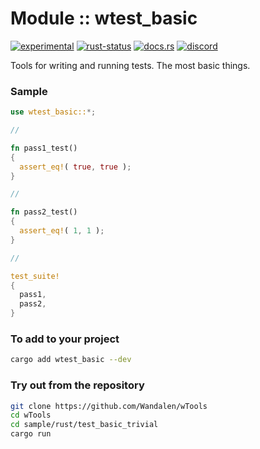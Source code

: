 # Module :: wtest_basic
[![experimental](https://img.shields.io/badge/stability-experimental-orange.svg)](https://github.com/emersion/stability-badges#experimental) [![rust-status](https://github.com/Wandalen/wTools/actions/workflows/wtest_basic.yml/badge.svg)](https://github.com/Wandalen/wTools/actions/workflows/wtest_basic.yml) [![docs.rs](https://img.shields.io/docsrs/wtest_basic?color=e3e8f0&logo=docs.rs)](https://docs.rs/wtest_basic) [![discord](https://img.shields.io/discord/872391416519737405?color=eee&logo=discord&logoColor=eee&label=discuss)](https://discord.gg/JwTG6d2b)

Tools for writing and running tests. The most basic things.

### Sample

```rust
use wtest_basic::*;

//

fn pass1_test()
{
  assert_eq!( true, true );
}

//

fn pass2_test()
{
  assert_eq!( 1, 1 );
}

//

test_suite!
{
  pass1,
  pass2,
}
```

### To add to your project

```sh
cargo add wtest_basic --dev
```

### Try out from the repository

```sh
git clone https://github.com/Wandalen/wTools
cd wTools
cd sample/rust/test_basic_trivial
cargo run
```
